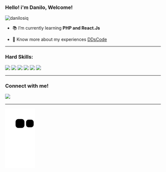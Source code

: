 ### Hello! i'm Danilo, Welcome!<img align="right" height = "170em" alt="" src="https://cdn.discordapp.com/attachments/715666833268539414/1087781093509435422/pixil-frame-0_1.png">
<p align="left"> <img src="https://komarev.com/ghpvc/?username=danilosiq&label=Profile%20views&color=0e75b6&style=flat" alt="danilosiq" /> </p>

- 📚 I’m currently learning **PHP and React.Js**

- 🎈 Know more about my experiences [DDsCode](https://dds-code-com-portifolio.vercel.app)

<hr>
<h3>Hard Skills:</h3>

  <img height = "70em" src="https://icon-library.com/images/css-icon-png/css-icon-png-0.jpg">   <img height = "70em" src="https://icon-library.com/images/html5-icon-png/html5-icon-png-21.jpg">   <img height = "60em" src="https://cdn-icons-png.flaticon.com/512/5968/5968313.png">    <img height = "60em" src="https://cdn.iconscout.com/icon/free/png-256/node-js-1174925.png">    <img height = "60em" src="https://cdn3.iconfinder.com/data/icons/logos-and-brands-adobe/512/267_Python-512.png">     <img height = "58em" src="https://icon-library.com/images/js-icon/js-icon-24.jpg">
  
  

<hr>

<h3>Connect with me!</h3>
<a href="https://github.com/danilosiq" target="_blank"> <img height="60em" src="https://upload.wikimedia.org/wikipedia/commons/thumb/f/f8/LinkedIn_icon_circle.svg/800px-LinkedIn_icon_circle.svg.png"/>

<hr>

  ![Snake animation](https://github.com/rafaballerini/rafaballerini/blob/output/github-contribution-grid-snake.svg)
  
 

